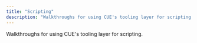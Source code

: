 ```yaml
---
title: "Scripting"
description: "Walkthroughs for using CUE's tooling layer for scripting."
---
```


Walkthroughs for using CUE's tooling layer for scripting.
